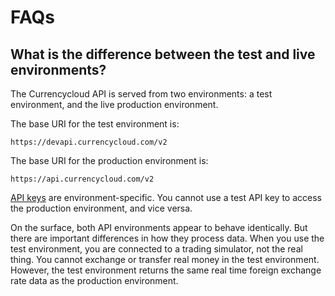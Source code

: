# FAQs

## What is the difference between the test and live environments?
The Currencycloud API is served from two environments: a test environment, and the live production environment.

The base URI for the test environment is:

```
https://devapi.currencycloud.com/v2
```

The base URI for the production environment is:

```
https://api.currencycloud.com/v2
```

[API keys](./overview/api-keys.md) are environment-specific. You cannot use a test API key to access the production environment, and vice versa.

On the surface, both API environments appear to behave identically. But there are important differences in how they process data. When you use the test environment, you are connected to a trading simulator, not the real thing. You cannot exchange or transfer real money in the test environment. However, the test environment returns the same real time foreign exchange rate data as the production environment.
